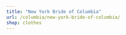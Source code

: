 ```yaml
---
title: "New York Bride of Columbia"
url: /columbia/new-york-bride-of-columbia/
shop: clothes
---
```

